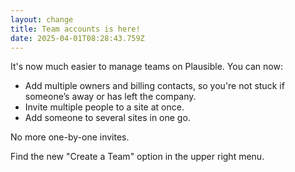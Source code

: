```yaml
---
layout: change
title: Team accounts is here!
date: 2025-04-01T08:28:43.759Z
---
```

It's now much easier to manage teams on Plausible. You can now:

*  Add multiple owners and billing contacts, so you're not stuck if someone’s away or has left the company.
* Invite multiple people to a site at once.
* Add someone to several sites in one go.

No more one-by-one invites. 

F﻿ind the new "Create a Team" option i﻿n the upper right menu.